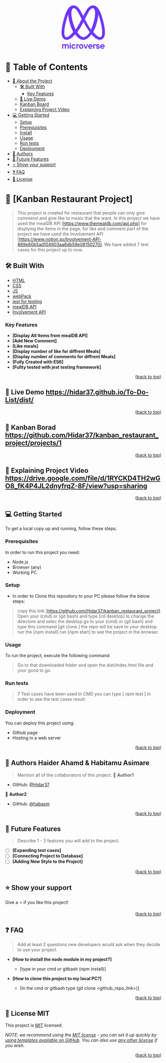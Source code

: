 <a name="readme-top"></a>
<div align="center">

  <img src="murple_logo.png" alt="logo" width="140"  height="auto" />
  <br/>

</div>

# 📗 Table of Contents

- [📖 About the Project](#about-project)
  - [🛠 Built With](#built-with)
    - [Key Features](#key-features)
  - [🚀 Live Demo](#live-demo)
  - [Kanban Board](#kanban)
  - [Explaining Project Video](#project-video)
- [💻 Getting Started](#getting-started)
  - [Setup](#setup)
  - [Prerequisites](#prerequisites)
  - [Install](#install)
  - [Usage](#usage)
  - [Run tests](#run-tests)
  - [Deployment](#triangular_flag_on_post-deployment)
- [👥 Authors](#authors)
- [🔭 Future Features](#future-features)
- [⭐️ Show your support](#support)
- [❓ FAQ](#faq)
- [📝 License](#license)

<!-- PROJECT DESCRIPTION -->

# 📖 [Kanban Restaurant Project] <a name="about-project"></a>

> This project is created for restaurant that people can only give commend and give like to meals that the want. In this project we have used the mealDB API [https://www.themealdb.com/api.php] for displying the items in the page, for like and comment part of the project we have used the Involvement API [https://www.notion.so/Involvement-API-869e60b5ad104603aa6db59e08150270]. We have added 7 test cases for this project up to now.

## 🛠 Built With <a name="built-with"></a>
  <ul>
    <li><a href="https://www.w3schools.com/html">HTML</a></li>
    <li><a href="https://www.w3schools.com/CSS">CSS</a></li>
    <li><a href="https://www.w3schools.com/js/">JS</a></li>
    <li><a href="https://webpack.js.org/">webPack</a></li>
    <li><a href="https://jestjs.io/">jest for testing</a></li>
    <li><a href="https://www.themealdb.com/api.php">mealDB API</a></li>
    <li><a href="https://www.notion.so/Involvement-API-869e60b5ad104603aa6db59e08150270">Involvement API</a></li>
  </ul>
<!-- Features -->

### Key Features <a name="key-features"></a>

- **[Display All Items from mealDB API]**
- **[Add New Comment]**
- **[Like meals]**
- **[Display number of like for diffrent Meals]**
- **[Display number of comments for diffrent Meals]**
- **[Fully Created with ES6]**
- **[Fullty tested with jest testing framework]**

<p align="right">(<a href="#readme-top">back to top</a>)</p>

<!-- LIVE DEMO -->

## 🚀 Live Demo <a name="live-demo">https://hidar37.github.io/To-Do-List/dist/</a>

<p align="right">(<a href="#readme-top">back to top</a>)</p>

## 🚀 Kanban Borad <a name="kanban">https://github.com/Hidar37/kanban_restaurant_project/projects/1</a>

<p align="right">(<a href="#readme-top">back to top</a>)</p>

## 🚀 Explaining Project Video <a name="project-video">https://drive.google.com/file/d/1RYCKD4TH2wGO8_fK4P4JL2dnyfrqZ-8F/view?usp=sharing</a>

<p align="right">(<a href="#readme-top">back to top</a>)</p>

<!-- GETTING STARTED -->

## 💻 Getting Started <a name="getting-started"></a>

To get a local copy up and running, follow these steps.

### Prerequisites

In order to run this project you need:
- Node.js
- Browser (any)
- Working PC

### Setup

- In order to Clone this repository to your PC please follow the below steps:
 > copy this link [https://github.com/Hidar37/kanban_restaurant_project]
 > Open your (cmd) or (git bash) and type [cd desktop] to change the directore and selec the desktop
 > go to your (cmd) or (git bash) and type this command [git clone <copy the repo link>] the repo will be save to your desktop.
 > run the [npm install]
 > run [npm start] to see the project in the browser.

### Usage

To run the project, execute the following command:

> Go to that downloaded folder and open the dist/index.html file and your good to go.

### Run tests
> 7 Test cases have been used 
> In CMD you can type [ npm test ] in order to see the test cases result.

### Deployment

You can deploy this project using:
- Github page 
- Hosting in a web server

<p align="right">(<a href="#readme-top">back to top</a>)</p>

<!-- AUTHORS -->

## 👥 Authors <a name="authors">Haider Ahamd & Habitamu Asimare</a>

> Mention all of the collaborators of this project.
👤 **Author1**

- GitHub: [@Hidar37](https://github.com/Hidar37)

👤 **Author2**

- GitHub: [@habasm](https://github.com/habasm)

<p align="right">(<a href="#readme-top">back to top</a>)</p>

<!-- FUTURE FEATURES -->

## 🔭 Future Features <a name="future-features"></a>

> Describe 1 - 3 features you will add to the project.
- [ ] **[Expanding test cases]**
- [ ] **[Connecting Project to Database]**
- [ ] **[Adding New Style to the Project]**

<p align="right">(<a href="#readme-top">back to top</a>)</p>


<!-- SUPPORT -->

## ⭐️ Show your support <a name="support"></a>

Give a ⭐️ if you like this project!

<p align="right">(<a href="#readme-top">back to top</a>)</p>

<!-- FAQ (optional) -->

## ❓ FAQ <a name="faq"></a>

> Add at least 2 questions new developers would ask when they decide to use your project.
- **[How to install the node module in my project?]**

  - [type in your cmd or gitbash (npm install)]

- **[How to clone this project to my local PC?]**

  - [In the cmd or gitbash type (git clone <github_repo_link>)]

<p align="right">(<a href="#readme-top">back to top</a>)</p>

<!-- LICENSE -->

## 📝 License <a name="license">MIT</a>

This project is [MIT](./LICENSE) licensed.

_NOTE: we recommend using the [MIT license](https://choosealicense.com/licenses/mit/) - you can set it up quickly by [using templates available on GitHub](https://docs.github.com/en/communities/setting-up-your-project-for-healthy-contributions/adding-a-license-to-a-repository). You can also use [any other license](https://choosealicense.com/licenses/) if you wish._

<p align="right">(<a href="#readme-top">back to top</a>)</p>

